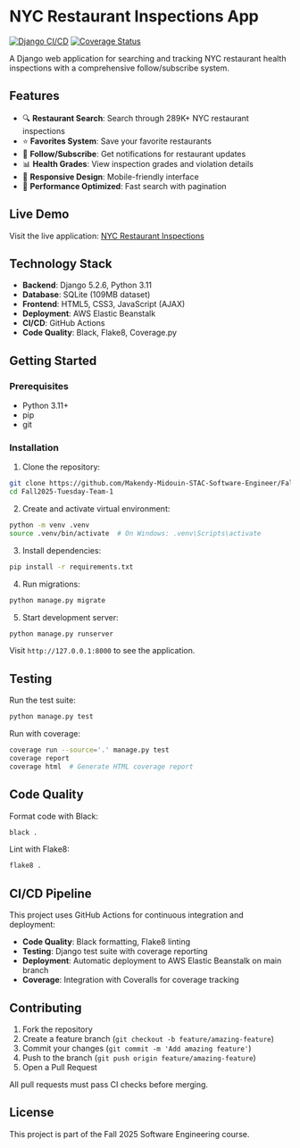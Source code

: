 # NYC Restaurant Inspections App

[![Django CI/CD](https://github.com/Makendy-Midouin-STAC-Software-Engineer/Fall2025-Tuesday-Team-1/actions/workflows/django.yml/badge.svg)](https://github.com/Makendy-Midouin-STAC-Software-Engineer/Fall2025-Tuesday-Team-1/actions/workflows/django.yml)
[![Coverage Status](https://coveralls.io/repos/github/Makendy-Midouin-STAC-Software-Engineer/Fall2025-Tuesday-Team-1/badge.svg?branch=main)](https://coveralls.io/github/Makendy-Midouin-STAC-Software-Engineer/Fall2025-Tuesday-Team-1?branch=main)

A Django web application for searching and tracking NYC restaurant health inspections with a comprehensive follow/subscribe system.

## Features

- 🔍 **Restaurant Search**: Search through 289K+ NYC restaurant inspections
- ⭐ **Favorites System**: Save your favorite restaurants  
- 🔔 **Follow/Subscribe**: Get notifications for restaurant updates
- 📊 **Health Grades**: View inspection grades and violation details
- 📱 **Responsive Design**: Mobile-friendly interface
- 🚀 **Performance Optimized**: Fast search with pagination

## Live Demo

Visit the live application: [NYC Restaurant Inspections](https://nyc-restaurants-fresh.eba-nfmqf9hf.us-east-1.elasticbeanstalk.com)

## Technology Stack

- **Backend**: Django 5.2.6, Python 3.11
- **Database**: SQLite (109MB dataset)
- **Frontend**: HTML5, CSS3, JavaScript (AJAX)
- **Deployment**: AWS Elastic Beanstalk
- **CI/CD**: GitHub Actions
- **Code Quality**: Black, Flake8, Coverage.py

## Getting Started

### Prerequisites

- Python 3.11+
- pip
- git

### Installation

1. Clone the repository:
```bash
git clone https://github.com/Makendy-Midouin-STAC-Software-Engineer/Fall2025-Tuesday-Team-1.git
cd Fall2025-Tuesday-Team-1
```

2. Create and activate virtual environment:
```bash
python -m venv .venv
source .venv/bin/activate  # On Windows: .venv\Scripts\activate
```

3. Install dependencies:
```bash
pip install -r requirements.txt
```

4. Run migrations:
```bash
python manage.py migrate
```

5. Start development server:
```bash
python manage.py runserver
```

Visit `http://127.0.0.1:8000` to see the application.

## Testing

Run the test suite:
```bash
python manage.py test
```

Run with coverage:
```bash
coverage run --source='.' manage.py test
coverage report
coverage html  # Generate HTML coverage report
```

## Code Quality

Format code with Black:
```bash
black .
```

Lint with Flake8:
```bash
flake8 .
```

## CI/CD Pipeline

This project uses GitHub Actions for continuous integration and deployment:

- **Code Quality**: Black formatting, Flake8 linting
- **Testing**: Django test suite with coverage reporting
- **Deployment**: Automatic deployment to AWS Elastic Beanstalk on main branch
- **Coverage**: Integration with Coveralls for coverage tracking

## Contributing

1. Fork the repository
2. Create a feature branch (`git checkout -b feature/amazing-feature`)
3. Commit your changes (`git commit -m 'Add amazing feature'`)
4. Push to the branch (`git push origin feature/amazing-feature`)
5. Open a Pull Request

All pull requests must pass CI checks before merging.

## License

This project is part of the Fall 2025 Software Engineering course.